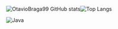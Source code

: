 
![OtavioBraga99 GitHub stats](https://github-readme-stats.vercel.app/api?username=OtavioBraga99&show_icons=true&theme=dracula)![Top Langs](https://github-readme-stats.vercel.app/api/top-langs/?username=OtavioBraga99&exclude_repo=github-readme-stats,anuraghazra.github.io)
<div>
 <img align="center" alt="Java" src="https://img.shields.io/badge/Java-ED8B00?style=for-the-badge&logo=openjdk&logoColor=white"/img>
</div>

